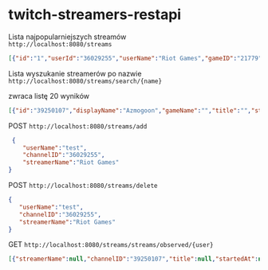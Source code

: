 # twitch-streamers-restapi

Lista najpopularniejszych streamów  
`http://localhost:8080/streams`

 ```json
[{"id":"1","userId":"36029255","userName":"Riot Games","gameID":"21779","gameName":"League of Legends","type":"live","title":"RNG vs. T1 | Finals | 2022 Mid-Season Invitational","viewerCount":132449,"startedAt":"2022-05-29T06:00:14Z","thumbnailURL":"https://static-cdn.jtvnw.net/previews-ttv/live_user_riotgames-{width}x{height}.jpg"}]
 ```

Lista wyszukanie streamerów po nazwie  
`http://localhost:8080/streams/search/{name}`

zwraca listę 20 wyników 

```json
[{"id":"39250107","displayName":"Azmogoon","gameName":"","title":"","startedAt":null,"live":false}]
```

POST `http://localhost:8080/streams/add`

```json
 {
    "userName":"test",
    "channelID":"36029255",
    "streamerName":"Riot Games"
}
 ```
 
 POST `http://localhost:8080/streams/delete`
 
 ```json
 {
    "userName":"test",
    "channelID":"36029255",
    "streamerName":"Riot Games"
}
 ```
 
 GET `http://localhost:8080/streams/streams/observed/{user}`
 
  ```json
[{"streamerName":null,"channelID":"39250107","title":null,"startedAt":null,"thumbnail":null,"viewers":0,"live":false}]
 ```
